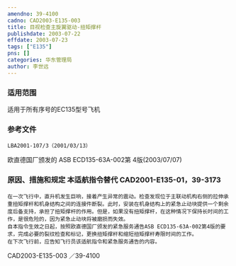 ```yaml
---
amendno: 39-4100  
cadno: CAD2003-E135-003  
title: 目视检查主旋翼驱动-扭矩撑杆  
publishdate: 2003-07-22  
effdate: 2003-07-23  
tags: ["E135"]  
pns: []  
categories: 华东管理局  
author: 李世远  
---
```

  
### 适用范围  
适用于所有序号的EC135型号飞机  
  
<!--more-->  
### 参考文件  
    LBA2001-107/3（2001/03/13）  
欧直德国厂颁发的 ASB ECD135-63A-002第 4版(2003/07/07)  
  
### 原因、措施和规定 本适航指令替代 CAD2001-E135-01，39-3173  
    在一次飞行中，直升机发生巨响，接着产生异常的震动。检查发现位于主联动机构右侧的拉伸承重扭矩撑杆和机身结构之间的连接件断裂。此时，安装在机身结构上的紧急止动块提供一个剩余度后备支持，承担了扭矩撑杆的作用。但是，如果没有扭矩撑杆，在这种情况下保持长时间的工作，是很危险的，因为紧急止动块将被磨损而失效。  
    自本指令生效之日起，按照欧直德国厂颁发的紧急服务通告ASB ECD135-63A-002第4版的要求，完成必要的裂纹检查和标记，更换扭矩撑杆和缩短扭矩撑杆寿限时间的工作。  
    在下次飞行前，应告知飞行员该适航指令和紧急服务通告的内容。  
 CAD2003-E135-003 ／39-4100  
